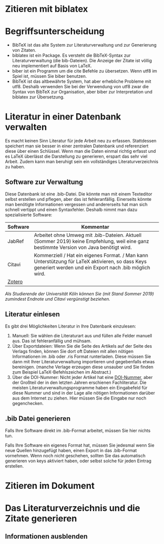 # Zitieren mit biblatex


# Begriffsunterscheidung


* BibTeX ist das alte System zur Literaturverwaltung und zur Generierung
von Zitaten.
* biblatex ist ein Package. Es versteht die BibTeX-Syntax zur Literaturverwaltung (die bib-Dateien). Die Anzeige der Zitate ist völlig neu implementiert auf Basis von LaTeX.
* biber ist ein Programm um die cite Befehle zu übersetzen. Wenn utf8 im
Spiel ist, müssen Sie biber benutzen.
* BibTeX ist das altbewährte System, hat aber erhebliche Probleme mit
utf8. Deshalb verwenden Sie bei der Verwendung von utf8 zwar die Syntax
von BibTeX zur Organisation, aber biber zur Interpretation und biblatex
zur Übersetzung.

# Literatur in einer Datenbank verwalten

Es macht keinen Sinn Literatur für jede Arbeit neu zu erfassen. 
Stattdessen speichert man sie besser in einer zentralen Datenbank und referenziert diese über einen Schlüssel. 
Wenn man die Daten einmal richtig erfasst und es LaTeX überlässt die Darstellung zu generieren, erspart das sehr viel Arbeit.
Zudem kann man beruhigt sein ein vollständiges Literaturverzeichnis zu haben.

## Software zur Verwaltung

Diese Datenbank ist eine .bib-Datei. Die könnte man mit einem Texteditor selbst erstellen und pflegen, aber das ist fehleranfällig. 
Einerseits könnte man benötigte Informationen vergessen und andererseits hat man sich schnell vertippt und einen Syntaxfehler.
Deshalb nimmt man dazu spezialisierte Software:

Software | Kommentar
------ | ------
JabRef | Arbeitet ohne Umweg mit .bib-Dateien. Aktuell (Sommer 2019) keine Empfehlung, weil eine ganz bestimmte Version von Java benötigt wird.
Citavi | Kommerziell / Hat ein eigenes Format. / Man kann Unterstützung für LaTeX aktivieren, so dass Keys generiert werden und ein Export nach .bib möglich wird.
[Zotero](https://www.zotero.org/) | 

*Als Studierende der Universität Köln können Sie (mit Stand Sommer 2019) zumindest Endnote und Citavi vergünstigt beziehen.*


## Literatur einlesen

Es gibt drei Möglichkeiten Literatur in Ihre Datenbank einzulesen:

1. Manuell: Sie wählen die Literaturart aus und füllen alle Felder manuell aus. Das ist fehleranfällig und mühsam.
1. Über Exportdateien: Wenn Sie die Seite des Artikels auf der Seite des Verlags finden, können Sie dort oft Dateien mit allen nötigen Informationen im .bib oder .ris Format runterladen. Diese müssen Sie dann mit Ihrer Literaturverwaltung importieren und gegebenfalls etwas bereinigen. (manche Verlage erzeugen diese unsauber und Sie finden zum Beispiel LaTeX-Befehlszeichen im Abstract.)
1. Über die DOI-Nummer: Nicht jeder Artikel hat eine [DOI-Nummer](https://de.wikipedia.org/wiki/Digital_Object_Identifier), aber der Großteil der in den letzten Jahren erschienen Fachliteratur. Die meisten Literaturverwaltungsprogramme haben ein Eingabefeld für diese Nummer und sind in der Lage alle nötigen Informationen darüber aus dem Internet zu ziehen. Hier müssen Sie die Eingabe nur noch gegenchecken.


## .bib Datei generieren

Falls Ihre Software direkt im .bib-Format arbeitet, müssen Sie hier nichts tun.

Falls Ihre Software ein eigenes Format hat, müssen Sie jedesmal wenn Sie neue Quellen hinzugefügt haben, einen Export in das .bib-Format vornehmen. Wenn noch nicht geschehen, sollten Sie das automatisch generieren von keys aktiviert haben, oder selbst solche für jeden Eintrag erstellen.

# Zitieren im Dokument

# Das Literaturverzeichnis und die Zitate generieren

## Informationen ausblenden

